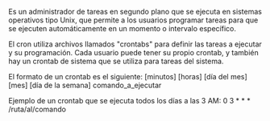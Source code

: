 Es un administrador de tareas en segundo plano que se ejecuta en sistemas operativos tipo Unix, que permite a los usuarios programar tareas para que se ejecuten automáticamente en un momento o intervalo específico.

El cron utiliza archivos llamados "crontabs" para definir las tareas a ejecutar y su programación. Cada usuario puede tener su propio crontab, y también hay un crontab de sistema que se utiliza para tareas del sistema.

El formato de un crontab es el siguiente:
[minutos] [horas] [día del mes] [mes] [día de la semana] comando_a_ejecutar

Ejemplo de un crontab que se ejecuta todos los días a las 3 AM:
0 3 * * * /ruta/al/comando
